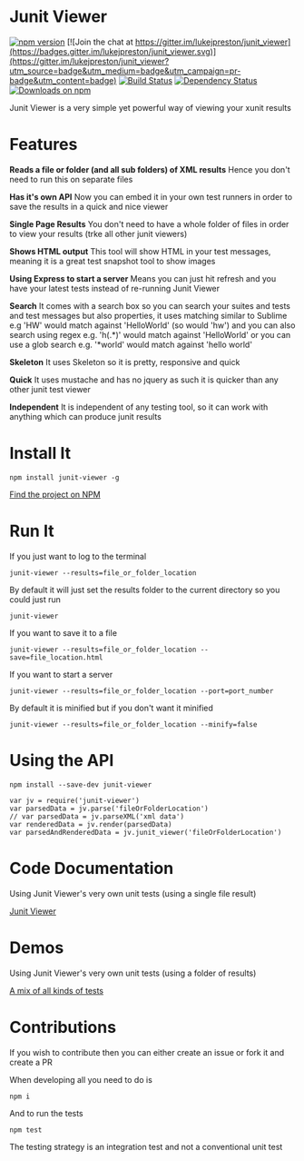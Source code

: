 Junit Viewer
============

[![npm version](https://badge.fury.io/js/junit-viewer.svg)](https://badge.fury.io/js/junit-viewer)
[![Join the chat at https://gitter.im/lukejpreston/junit_viewer](https://badges.gitter.im/lukejpreston/junit_viewer.svg)](https://gitter.im/lukejpreston/junit_viewer?utm_source=badge&utm_medium=badge&utm_campaign=pr-badge&utm_content=badge)
[![Build Status](https://travis-ci.org/lukejpreston/junit_viewer.svg?branch=master)](https://travis-ci.org/lukejpreston/junit_viewer)
[![Dependency Status](https://www.versioneye.com/user/projects/5695f33caf789b002e000662/badge.svg)](https://www.versioneye.com/user/projects/5695f33caf789b002e000662)
[![Downloads on npm](http://img.shields.io/npm/dm/junit-viewer.svg)](https://www.npmjs.com/package/junit-viewer)

Junit Viewer is a very simple yet powerful way of viewing your xunit results

Features
========

**Reads a file or folder (and all sub folders) of XML results** Hence you don't need to run this on separate files

**Has it's own API** Now you can embed it in your own test runners in order to save the results in a quick and nice viewer

**Single Page Results** You don't need to have a whole folder of files in order to view your results (trke all other junit viewers)

**Shows HTML output** This tool will show HTML in your test messages, meaning it is a great test snapshot tool to show images

**Using Express to start a server** Means you can just hit refresh and you have your latest tests instead of re-running Junit Viewer

**Search** It comes with a search box so you can search your suites and tests and test messages but also properties, it uses matching similar to Sublime e.g 'HW' would match against 'HelloWorld' (so would 'hw') and you can also search using regex e.g. 'h(.*)' would match against 'HelloWorld' or you can use a glob search e.g. '*world' would match against 'hello world'

**Skeleton** It uses Skeleton so it is pretty, responsive and quick

**Quick** It uses mustache and has no jquery as such it is quicker than any other junit test viewer

**Independent** It is independent of any testing tool, so it can work with anything which can produce junit results


Install It
==========

```
npm install junit-viewer -g
```

[Find the project on NPM](https://www.npmjs.com/package/junit-viewer)

Run It
======

If you just want to log to the terminal

```
junit-viewer --results=file_or_folder_location
```

By default it will just set the results folder to the current directory so you could just run

```
junit-viewer
```

If you want to save it to a file

```
junit-viewer --results=file_or_folder_location --save=file_location.html
```

If you want to start a server

```
junit-viewer --results=file_or_folder_location --port=port_number
```

By default it is minified but if you don't want it minified

```
junit-viewer --results=file_or_folder_location --minify=false
```

Using the API
=============

```
npm install --save-dev junit-viewer
```

```
var jv = require('junit-viewer')
var parsedData = jv.parse('fileOrFolderLocation')
// var parsedData = jv.parseXML('xml data')
var renderedData = jv.render(parsedData)
var parsedAndRenderedData = jv.junit_viewer('fileOrFolderLocation')
```

Code Documentation
==================

Using Junit Viewer's very own unit tests (using a single file result)

[Junit Viewer](http://lukejpreston.github.io/junit_viewer/junit_viewer_specs.html)

Demos
=====

Using Junit Viewer's very own unit tests (using a folder of results)

[A mix of all kinds of tests](http://lukejpreston.github.io/junit_viewer/demo.html)

Contributions
=============

If you wish to contribute then you can either create an issue or fork it and create a PR

When developing all you need to do is

```
npm i
```

And to run the tests

```
npm test
```

The testing strategy is an integration test and not a conventional unit test
